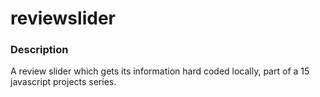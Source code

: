 # reviewslider

### Description
A review slider which gets its information hard coded locally, part of a 15 javascript projects series.
